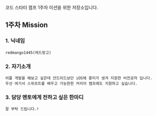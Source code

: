 코드 스타터 캠프 1주차 미션을 위한 저장소입니다.
## 1주차 Mission

### 1. 닉네임
    redmango1445(레드망고)
### 2. 자기소개 
    어플 개발을 해보고 싶은데 안드이드보단 iOS에 흥미가 생겨 지원한 비전공자 입니다.
    우선 여기서 스위프트를 배우고 가능한한 커리어 캠프에도 지원하고 싶습니다.
### 3. 담당 멘토에게 전하고 싶은 한마디
    잘 부탁 드립니다.!
